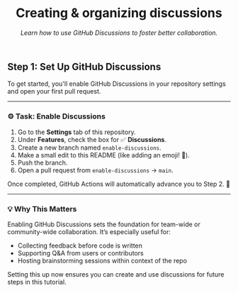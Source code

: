 <header>

<!--
  <<< Author notes: Course header >>>
  Update the course title and description.
-->

# Creating & organizing discussions  

_Learn how to use GitHub Discussions to foster better collaboration._

</header>

<!--
  <<< Author notes: Step 5 >>>
  Start this step by acknowledging the previous step.
  Define terms and link to docs.github.com.
-->

## Step 1: Set Up GitHub Discussions    

To get started, you'll enable GitHub Discussions in your repository settings and open your first pull request.

---

### ⚙️ Task: Enable Discussions

1. Go to the **Settings** tab of this repository.
2. Under **Features**, check the box for ✅ **Discussions**.
3. Create a new branch named `enable-discussions`.
4. Make a small edit to this README (like adding an emoji! 🎉).
5. Push the branch.
6. Open a pull request from `enable-discussions` → `main`.

Once completed, GitHub Actions will automatically advance you to Step 2. 🎯

---

### 💡 Why This Matters

Enabling GitHub Discussions sets the foundation for team-wide or community-wide collaboration. It’s especially useful for:

- Collecting feedback before code is written
- Supporting Q&A from users or contributors
- Hosting brainstorming sessions within context of the repo

Setting this up now ensures you can create and use discussions for future steps in this tutorial.
